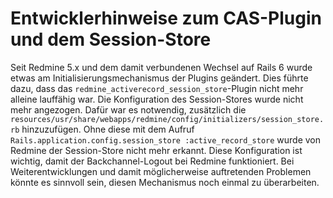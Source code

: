 # Entwicklerhinweise zum CAS-Plugin und dem Session-Store
Seit Redmine 5.x und dem damit verbundenen Wechsel auf Rails 6 wurde etwas am Initialisierungsmechanismus der Plugins geändert.
Dies führte dazu, dass das `redmine_activerecord_session_store`-Plugin nicht mehr alleine lauffähig war.
Die Konfiguration des Session-Stores wurde nicht mehr angezogen.
Dafür war es notwendig, zusätzlich die `resources/usr/share/webapps/redmine/config/initializers/session_store.rb` hinzuzufügen.
Ohne diese mit dem Aufruf `Rails.application.config.session_store :active_record_store` wurde von Redmine der Session-Store nicht mehr erkannt.
Diese Konfiguration ist wichtig, damit der Backchannel-Logout bei Redmine funktioniert. Bei Weiterentwicklungen und damit möglicherweise auftretenden
Problemen könnte es sinnvoll sein, diesen Mechanismus noch einmal zu überarbeiten.
